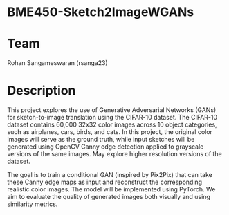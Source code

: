 # BME450-Sketch2ImageWGANs

# Team
Rohan Sangameswaran (rsanga23)

# Description
This project explores the use of Generative Adversarial Networks (GANs) for sketch-to-image translation using the CIFAR-10 dataset. The CIFAR-10 dataset contains 60,000 32x32 color images across 10 object categories, such as airplanes, cars, birds, and cats. In this project, the original color images will serve as the ground truth, while input sketches will be generated using OpenCV Canny edge detection applied to grayscale versions of the same images. May explore higher resolution versions of the dataset.

The goal is to train a conditional GAN (inspired by Pix2Pix) that can take these Canny edge maps as input and reconstruct the corresponding realistic color images. The model will be implemented  using PyTorch. We aim to evaluate the quality of generated images both visually and using similarity metrics. 
